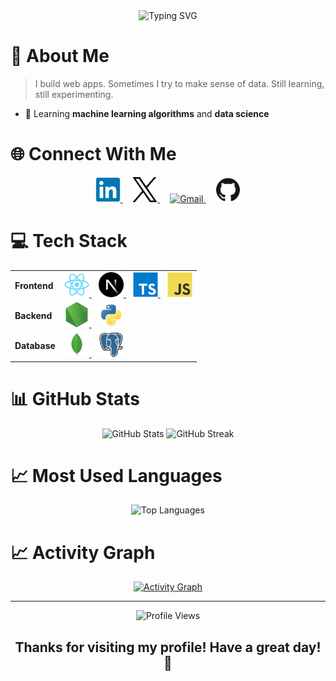 <div align="center">
  <img src="https://readme-typing-svg.herokuapp.com?font=Fira+Code&weight=500&size=40&pause=1000&color=9C9CFF&center=true&vCenter=true&random=false&width=600&height=70&lines=Hi%2C+I+am+Kahon!;Full+Stack+Developer;Data+Explorer;Continuous+Learner" alt="Typing SVG" />
</div>

# 💫 About Me
> I build web apps. Sometimes I try to make sense of data. Still learning, still experimenting.

- 🌱 Learning **machine learning algorithms** and **data science**

# 🌐 Connect With Me

<div align="center">
  <a href="https://www.linkedin.com/in/kahon-binte-zaman-9414432b4/" target="_blank">
    <img src="https://raw.githubusercontent.com/devicons/devicon/master/icons/linkedin/linkedin-original.svg" width="40" height="40" alt="LinkedIn"/>
  </a>
  &nbsp;&nbsp;&nbsp;
  <a href="https://x.com/Kahoo_z" target="_blank">
    <img src="https://raw.githubusercontent.com/simple-icons/simple-icons/develop/icons/x.svg" width="40" height="40" alt="Twitter/X"/>
  </a>
  &nbsp;&nbsp;&nbsp;
  <a href="mailto:kahonbintezaman@gmail.com">
    <img src="https://raw.githubusercontent.com/simple-icons/simple-icons/develop/icons/gmail.svg" width="40" height="40" alt="Gmail"/>
  </a>
  &nbsp;&nbsp;&nbsp;
  <a href="https://github.com/kaho0" target="_blank">
    <img src="https://raw.githubusercontent.com/devicons/devicon/master/icons/github/github-original.svg" width="40" height="40" alt="GitHub"/>
  </a>
</div>

# 💻 Tech Stack

<table>
  <tr>
    <td><strong>Frontend</strong></td>
    <td>
      <a href="#">
        <img src="https://raw.githubusercontent.com/devicons/devicon/master/icons/react/react-original.svg" width="40" height="40" alt="React"/>
      </a>
      &nbsp;&nbsp;
      <a href="#">
        <img src="https://raw.githubusercontent.com/devicons/devicon/master/icons/nextjs/nextjs-original.svg" width="40" height="40" alt="Next.js"/>
      </a>
      &nbsp;&nbsp;
      <a href="#">
        <img src="https://raw.githubusercontent.com/devicons/devicon/master/icons/typescript/typescript-original.svg" width="40" height="40" alt="TypeScript"/>
      </a>
      &nbsp;&nbsp;
      <a href="#">
        <img src="https://raw.githubusercontent.com/devicons/devicon/master/icons/javascript/javascript-original.svg" width="40" height="40" alt="JavaScript"/>
      </a>
    </td>
  </tr>
  <tr>
    <td><strong>Backend</strong></td>
    <td>
      <a href="#">
        <img src="https://raw.githubusercontent.com/devicons/devicon/master/icons/nodejs/nodejs-original.svg" width="40" height="40" alt="Node.js"/>
      </a>
      &nbsp;&nbsp;
      <a href="#">
        <img src="https://raw.githubusercontent.com/devicons/devicon/master/icons/python/python-original.svg" width="40" height="40" alt="Python"/>
      </a>
    </td>
  </tr>
  <tr>
    <td><strong>Database</strong></td>
    <td>
      <a href="#">
        <img src="https://raw.githubusercontent.com/devicons/devicon/master/icons/mongodb/mongodb-original.svg" width="40" height="40" alt="MongoDB"/>
      </a>
      &nbsp;&nbsp;
      <a href="#">
        <img src="https://raw.githubusercontent.com/devicons/devicon/master/icons/postgresql/postgresql-original.svg" width="40" height="40" alt="PostgreSQL"/>
      </a>
    </td>
  </tr>
</table>

# 📊 GitHub Stats

<div align="center">
  <img src="https://github-readme-stats.vercel.app/api?username=kaho0&theme=dark&hide_border=true&include_all_commits=false&count_private=false&bg_color=00000000&show_icons=true&icon_color=9C9CFF&title_color=9C9CFF&text_color=ffffff" alt="GitHub Stats" width="49%" />
  <img src="https://github-readme-streak-stats.herokuapp.com/?user=kaho0&theme=dark&hide_border=true&background=00000000&stroke=9C9CFF&ring=9C9CFF&fire=9C9CFF&currStreakLabel=9C9CFF" alt="GitHub Streak" width="49%" />
</div>

# 📈 Most Used Languages

<div align="center">
  <img src="https://github-readme-stats.vercel.app/api/top-langs/?username=kaho0&theme=dark&hide_border=true&include_all_commits=false&count_private=false&layout=compact&bg_color=00000000&title_color=9C9CFF&text_color=ffffff" alt="Top Languages" width="50%" />
</div>

# 📈 Activity Graph
<div align="center">
  <a href="https://github.com/kaho0/github-readme-activity-graph">
    <img src="https://github-readme-activity-graph.vercel.app/graph?username=kaho0&bg_color=00000000&color=9C9CFF&line=9C9CFF&point=FFFFFF&hide_border=true" alt="Activity Graph" width="95%" />
  </a>
</div>

<hr>

<div align="center">
  <img src="https://komarev.com/ghpvc/?username=kaho0&style=for-the-badge&color=9C9CFF" alt="Profile Views" />

  <h2>Thanks for visiting my profile! Have a great day! 👋</h2>
</div>
